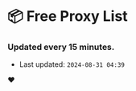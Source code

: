 # :package: Free Proxy List
### Updated every 15 minutes.

- Last updated: `2024-08-31 04:39`

:heart:
